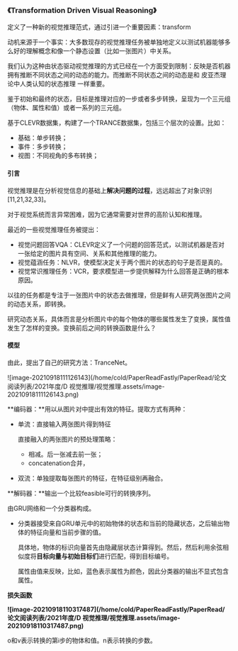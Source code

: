 ### 《Transformation Driven Visual Reasoning》

定义了一种新的视觉推理范式，通过引进一个重要因素：transform

动机来源于一个事实：大多数现存的视觉推理任务被单独地定义以测试机器能够多么好的理解概念和像一个静态设置（比如一张图片）中关系。

我们认为这种由状态驱动视觉推理的方式已经在一个方面受到限制：反映是否机器拥有推断不同状态之间的动态的能力。而推断不同状态之间的动态是和 皮亚杰理论中人类认知的状态推理 一样重要。

鉴于初始和最终的状态，目标是推理对应的一步或者多步转换，呈现为一个三元组（物体、属性和值）或者一系列的三元组。

基于CLEVR数据集，构建了一个TRANCE数据集，包括三个层次的设置。比如：

- 基础：单步转换；
- 事件：多步转换；
- 视图：不同视角的多布转换；

#### 引言

视觉推理是在分析视觉信息的基础上**解决问题的过程**，远远超出了对象识别[11,21,32,33]。

对于视觉系统而言异常困难，因为它通常需要对世界的高阶认知和推理。

最近的一些视觉推理任务被提出：

- 视觉问题回答VQA：CLEVR定义了一个问题的回答范式，以测试机器是否对一张给定的图片具有空间、关系和其他推理的能力。
- 视觉蕴涵任务：NLVR，使模型决定关于两个图片的状态的句子是否是真的。
- 视觉常识推理任务：VCR，要求模型进一步提供解释为什么回答是正确的根本原因。

以往的任务都是专注于一张图片中的状态去做推理，但是鲜有人研究两张图片之间的动态关系，即转换。

研究动态关系，具体而言是分析图片中的每个物体的哪些属性发生了变换，属性值发生了怎样的变换。变换前后之间的转换函数是什么？

#### 模型

由此，提出了自己的研究方法：TranceNet。

![image-20210918111126143](/home/cold/PaperReadFastly/PaperRead/论文阅读列表/2021年度/D 视觉推理/视觉推理.assets/image-20210918111126143.png)

**编码器：**用以从图片对中提出有效的特征。提取方式有两种：

- 单流：直接输入两张图片得到特征

    直接融入的两张图片的预处理策略：

    - 相减。后一张减去前一张；
    - concatenation合并，

- 双流：单独提取每张图片的特征，在特征级别再融合。

**解码器：**输出一个比较feasible可行的转换序列。

由GRU网络和一个分类器构成。

- 分类器接受来自GRU单元中的初始物体的状态和当前的隐藏状态，之后输出物体的特征向量和当前步骤的值。

    具体地，物体的标识向量首先由隐藏层状态计算得到。然后，然后利用余弦相似度将**目标向量与初始目标们**进行匹配，得到目标编号。

    属性由值来反映，比如，蓝色表示属性为颜色，因此分类器的输出不显式包含属性。

**损失函数**

**![image-20210918110317487](/home/cold/PaperReadFastly/PaperRead/论文阅读列表/2021年度/D 视觉推理/视觉推理.assets/image-20210918110317487.png)**

o和v表示转换的第ℹ步的物体和值。n表示转换的步数。

